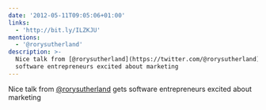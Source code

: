 ```yaml
---
date: '2012-05-11T09:05:06+01:00'
links:
  - 'http://bit.ly/ILZKJU'
mentions:
  - '@rorysutherland'
description: >-
  Nice talk from [@rorysutherland](https://twitter.com/@rorysutherland)  gets
  software entrepreneurs excited about marketing
---
```

Nice talk from [@rorysutherland](https://twitter.com/@rorysutherland)  gets software entrepreneurs excited about marketing 
